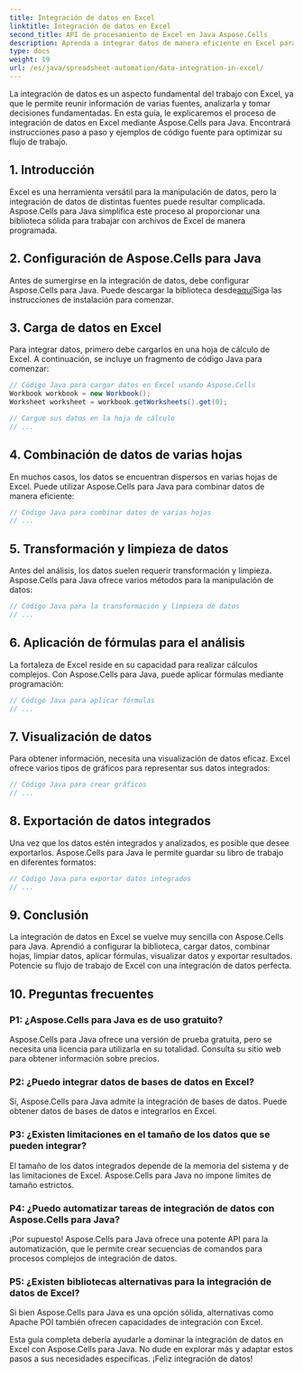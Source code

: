 ```yaml
---
title: Integración de datos en Excel
linktitle: Integración de datos en Excel
second_title: API de procesamiento de Excel en Java Aspose.Cells
description: Aprenda a integrar datos de manera eficiente en Excel para obtener mejores perspectivas y tomar mejores decisiones. Guía paso a paso con código fuente que utiliza Aspose.Cells para Java.
type: docs
weight: 19
url: /es/java/spreadsheet-automation/data-integration-in-excel/
---
```


La integración de datos es un aspecto fundamental del trabajo con Excel, ya que le permite reunir información de varias fuentes, analizarla y tomar decisiones fundamentadas. En esta guía, le explicaremos el proceso de integración de datos en Excel mediante Aspose.Cells para Java. Encontrará instrucciones paso a paso y ejemplos de código fuente para optimizar su flujo de trabajo.

## 1. Introducción

Excel es una herramienta versátil para la manipulación de datos, pero la integración de datos de distintas fuentes puede resultar complicada. Aspose.Cells para Java simplifica este proceso al proporcionar una biblioteca sólida para trabajar con archivos de Excel de manera programada.

## 2. Configuración de Aspose.Cells para Java

 Antes de sumergirse en la integración de datos, debe configurar Aspose.Cells para Java. Puede descargar la biblioteca desde[aquí](https://releases.aspose.com/cells/java/)Siga las instrucciones de instalación para comenzar.

## 3. Carga de datos en Excel

Para integrar datos, primero debe cargarlos en una hoja de cálculo de Excel. A continuación, se incluye un fragmento de código Java para comenzar:

```java
// Código Java para cargar datos en Excel usando Aspose.Cells
Workbook workbook = new Workbook();
Worksheet worksheet = workbook.getWorksheets().get(0);

// Cargue sus datos en la hoja de cálculo
// ...
```

## 4. Combinación de datos de varias hojas

En muchos casos, los datos se encuentran dispersos en varias hojas de Excel. Puede utilizar Aspose.Cells para Java para combinar datos de manera eficiente:

```java
// Código Java para combinar datos de varias hojas
// ...
```

## 5. Transformación y limpieza de datos

Antes del análisis, los datos suelen requerir transformación y limpieza. Aspose.Cells para Java ofrece varios métodos para la manipulación de datos:

```java
// Código Java para la transformación y limpieza de datos
// ...
```

## 6. Aplicación de fórmulas para el análisis

La fortaleza de Excel reside en su capacidad para realizar cálculos complejos. Con Aspose.Cells para Java, puede aplicar fórmulas mediante programación:

```java
// Código Java para aplicar fórmulas
// ...
```

## 7. Visualización de datos

Para obtener información, necesita una visualización de datos eficaz. Excel ofrece varios tipos de gráficos para representar sus datos integrados:

```java
// Código Java para crear gráficos
// ...
```

## 8. Exportación de datos integrados

Una vez que los datos estén integrados y analizados, es posible que desee exportarlos. Aspose.Cells para Java le permite guardar su libro de trabajo en diferentes formatos:

```java
// Código Java para exportar datos integrados
// ...
```

## 9. Conclusión

La integración de datos en Excel se vuelve muy sencilla con Aspose.Cells para Java. Aprendió a configurar la biblioteca, cargar datos, combinar hojas, limpiar datos, aplicar fórmulas, visualizar datos y exportar resultados. Potencie su flujo de trabajo de Excel con una integración de datos perfecta.

## 10. Preguntas frecuentes

### P1: ¿Aspose.Cells para Java es de uso gratuito?

Aspose.Cells para Java ofrece una versión de prueba gratuita, pero se necesita una licencia para utilizarla en su totalidad. Consulta su sitio web para obtener información sobre precios.

### P2: ¿Puedo integrar datos de bases de datos en Excel?

Sí, Aspose.Cells para Java admite la integración de bases de datos. Puede obtener datos de bases de datos e integrarlos en Excel.

### P3: ¿Existen limitaciones en el tamaño de los datos que se pueden integrar?

El tamaño de los datos integrados depende de la memoria del sistema y de las limitaciones de Excel. Aspose.Cells para Java no impone límites de tamaño estrictos.

### P4: ¿Puedo automatizar tareas de integración de datos con Aspose.Cells para Java?

¡Por supuesto! Aspose.Cells para Java ofrece una potente API para la automatización, que le permite crear secuencias de comandos para procesos complejos de integración de datos.

### P5: ¿Existen bibliotecas alternativas para la integración de datos de Excel?

Si bien Aspose.Cells para Java es una opción sólida, alternativas como Apache POI también ofrecen capacidades de integración con Excel.

Esta guía completa debería ayudarle a dominar la integración de datos en Excel con Aspose.Cells para Java. No dude en explorar más y adaptar estos pasos a sus necesidades específicas. ¡Feliz integración de datos!